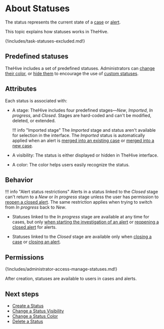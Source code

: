 # About Statuses

The status represents the current state of a [case](../../user-guides/analyst-corner/cases/about-cases.md) or [alert](../../user-guides/analyst-corner/alerts/about-alerts.md).

This topic explains how statuses works in TheHive.

{!includes/task-statuses-excluded.md!}

## Predefined statuses

TheHive includes a set of predefined statuses. Administrators can [change their color](change-color-of-a-status.md), or [hide them](change-visibility-of-a-status.md) to encourage the use of [custom statuses](create-a-status.md).

## Attributes

Each status is associated with:

* A stage: TheHive includes four predefined stages—*New*, *Imported*, *In progress*, and *Closed*. Stages are hard-coded and can't be modified, deleted, or extended.

    !!! info "Imported stage"
        The *Imported* stage and status aren't available for selection in the interface. The *Imported* status is automatically applied when an alert is [merged into an existing case](../../user-guides/analyst-corner/alerts/add-an-alert-to-an-existing-case.md) or [merged into a new case](../../user-guides/analyst-corner/alerts/create-a-case-from-an-alert.md).

* <!-- md:version 5.5 --> A visibility: The status is either displayed or hidden in TheHive interface.

* A color: The color helps users easily recognize the status.

## Behavior

!!! info "Alert status restrictions"
    Alerts in a status linked to the *Closed* stage can't return to a *New* or *In progress* stage unless the user has permission to [reopen a closed alert](../../user-guides/analyst-corner/alerts/reopen-an-alert.md). The same restriction applies when trying to switch from *In progress* back to *New*.

* Statuses linked to the *In progress* stage are available at any time for cases, but only [when starting the investigation of an alert](../../user-guides/analyst-corner/alerts/start-investigating-an-alert.md) or [reopening a closed alert](../../user-guides/analyst-corner/alerts/reopen-an-alert.md) for alerts.

* Statuses linked to the *Closed* stage are available only when [closing a case](../../user-guides/analyst-corner/cases/close-a-case.md) or [closing an alert](../../user-guides/analyst-corner/alerts/close-an-alert.md).

## Permissions

{!includes/administrator-access-manage-statuses.md!}

After creation, statuses are available to users in cases and alerts.

<h2>Next steps</h2>

* [Create a Status](create-a-status.md)
* [Change a Status Visibility](change-visibility-of-a-status.md)
* [Change a Status Color](change-color-of-a-status.md)
* [Delete a Status](delete-a-status.md)